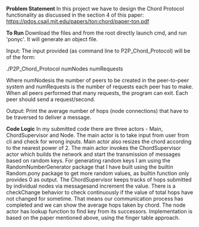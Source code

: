 

**Problem Statement**
In this project we have to design the Chord Protocol functionality as discussed in the section 4 of this paper: https://pdos.csail.mit.edu/papers/ton:chord/paper-ton.pdf

**To Run**
Download the files and from the root directly launch cmd, and run 'ponyc'. It will generate an object file.

Input: The input provided (as command line to P2P_Chord_Protocol) will be of the form:

./P2P_Chord_Protocol numNodes  numRequests

Where numNodesis the number of peers to be created in the peer-to-peer system and numRequests is the number of requests each peer has to make.  When all peers performed that many requests, the program can exit.  Each peer should send a request/second.

Output: Print the average number of hops (node connections) that have to be traversed to deliver a message.

**Code Logic**
In my submitted code there are three actors - Main, ChordSupervisor and Node. The main actor is to take input from user from cli and check for wrong inputs. Main actor also resizes the chord according to the nearest power of 2. The main actor invokes the ChordSupervisor actor which builds the network and start the transmission of messages based on random keys. 
For generating random keys I am using the RandomNumberGenerator package that I have built using the builtin Random.pony package to get more random values, as builtin function only provides 0 as output.
The ChordSupervisor keeps tracks of hops submitted by individual nodes via messagesand increment the value. There is a checkChange behavior to check continuously if the value of total hops have not changed for sometime. That means our communication process has completed and we can show the average hops taken by chord.
The node actor has lookup function to find key from its successors. Implementation is based on the paper mentioned above, using the finger table approach.
